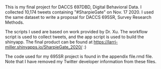This is my final project for DACCS 697DBD, Digital Behavioral Data. I collected 10,174 tweets containing "#SharpieGate" on Nov. 17 2020. I used the same dataset to write a proposal for DACCS 695SR, Survey Research Methods. 

The scripts I used are based on work provided by Dr. Xu. The workflow script is used to collect tweets, and the app script is used to build the shinyapp. The final product can be found at https://larri-miller.shinyapps.io/SharpieGate_2020/ :)

The code used for my 695SR project is found in the appendix file.rmd file. Note that I have removed my Twitter developer information from these files.

